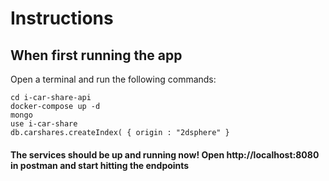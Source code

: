 # Instructions

## When first running the app
Open a terminal and run the following commands:

```
cd i-car-share-api
docker-compose up -d
mongo
use i-car-share
db.carshares.createIndex( { origin : "2dsphere" }
```

#### The services should be up and running now! Open http://localhost:8080 in postman and start hitting the endpoints